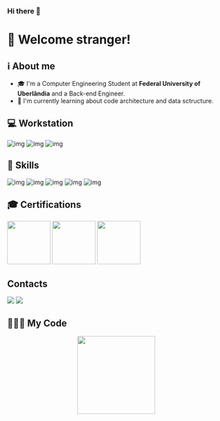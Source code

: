 ### Hi there 👋

# :vulcan_salute: Welcome stranger!
## ℹ️ About me
- 🎓 I'm a Computer Engineering Student at __Federal University of Uberlândia__ and a Back-end Engineer.
- 🔭 I'm currently learning about code architecture and data sctructure.

## 💻 Workstation
![img](https://img.shields.io/badge/mac%20os-000000?style=for-the-badge&logo=apple&logoColor=white)
![img](https://img.shields.io/badge/VS%20Code-0078d7?style=for-the-badge&logo=visual-studio-code&logoColor=white)
![img](https://img.shields.io/badge/IntelliJ_IDEA-000000.svg?style=for-the-badge&logo=intellij-idea&logoColor=white)


## 🚀 Skills
![img](https://img.shields.io/badge/Java-ED8B00?style=flat-square&logo=java&logoColor=white) 
![img](https://img.shields.io/badge/Python-3776AB?style=flat-square&logo=python&logoColor=white) 
![img](https://img.shields.io/badge/C-00599C?style=flat-square&logo=c&logoColor=white) 
![img](https://img.shields.io/badge/Amazon_AWS-FF9900?style=flat-square&logo=amazonaws&logoColor=white)
![img](https://img.shields.io/badge/PostgreSQL-316192?style=flat-square&logo=postgresql&logoColor=white)

## 🎓 Certifications
<a href = "https://www.credly.com/earner/earned/badge/64009825-83eb-4c49-899e-c193b0570915" target="_blank"><img height="100em" src="https://d1.awsstatic.com/training-and-certification/certification-badges/AWS-Certified-Solutions-Architect-Associate_badge.3419559c682629072f1eb968d59dea0741772c0f.png"/></a>
<a href = "https://www.credly.com/earner/earned/badge/86c80625-d8a1-446c-8686-c94f69135f24" target="_blank"><img height="100em" src="https://d1.awsstatic.com/training-and-certification/certification-badges/AWS-Certified-Cloud-Practitioner_badge.634f8a21af2e0e956ed8905a72366146ba22b74c.png"/></a>
<a href = "https://www.credly.com/earner/earned/badge/b29fc6ee-c547-4b35-92ec-4f6ce0cb0c60" target="_blank"><img height="100em" src="https://images.credly.com/size/340x340/images/3be57d7c-55de-4119-9ca9-738e20c0fae0/Scrum-Foundation-Professional-Certificate-SFPC-2021_.png"/></a>


## Contacts
<a href = "https://www.linkedin.com/in/gcm-ataide" target="_blank"><img src="https://img.shields.io/badge/LinkedIn-0077B5?style=for-the-badge&logo=linkedin&logoColor=white" target="_blank"></a>
<a href = "mailto:gcm.ataide@gmail.com" target="_blank"><img src="https://img.shields.io/badge/Gmail-D14836?style=for-the-badge&logo=gmail&logoColor=white" target="_blank"></a>


## 👨🏽‍💻 My Code

<div align="center">
  <img height="180em" src="https://github-readme-stats.vercel.app/api/top-langs/?username=g-cardoso&layout=compact&langs_count=7&theme=monokai"/>
</div>

